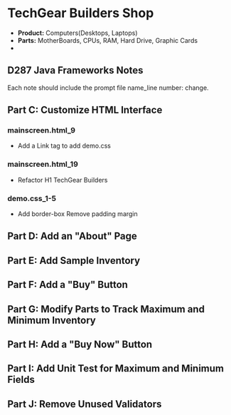 # TechGear Builders Shop

*  **Product:** Computers(Desktops, Laptops)
*  **Parts:** MotherBoards, CPUs, RAM, Hard Drive, Graphic Cards
* 
## D287 Java Frameworks Notes
Each note should include the prompt file name_line number: change.



## Part C: Customize HTML Interface

### mainscreen.html_9
* Add a Link tag to add demo.css
### mainscreen.html_19
* Refactor H1 TechGear Builders
### demo.css_1-5
* Add border-box Remove padding margin


## Part D: Add an "About" Page
## Part E: Add Sample Inventory
## Part F: Add a "Buy" Button 
## Part G: Modify Parts to Track Maximum and Minimum Inventory
## Part H: Add a "Buy Now" Button
## Part I: Add Unit Test for Maximum and Minimum Fields 
## Part J: Remove Unused Validators 